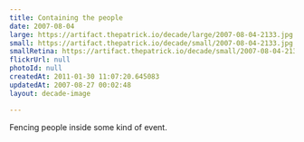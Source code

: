 ```yaml
---
title: Containing the people
date: 2007-08-04
large: https://artifact.thepatrick.io/decade/large/2007-08-04-2133.jpg
small: https://artifact.thepatrick.io/decade/small/2007-08-04-2133.jpg
smallRetina: https://artifact.thepatrick.io/decade/small/2007-08-04-2133@2x.jpg
flickrUrl: null
photoId: null
createdAt: 2011-01-30 11:07:20.645083
updatedAt: 2007-08-27 00:02:48
layout: decade-image

---
```

Fencing people inside some kind of event.
